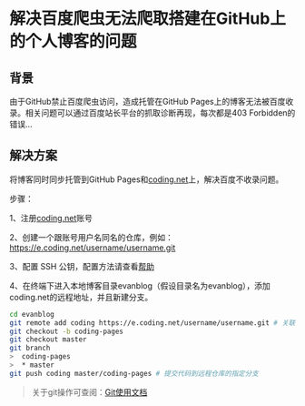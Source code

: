 # 解决百度爬虫无法爬取搭建在GitHub上的个人博客的问题



## 背景

由于GitHub禁止百度爬虫访问，造成托管在GitHub Pages上的博客无法被百度收录。相关问题可以通过百度站长平台的抓取诊断再现，每次都是403 Forbidden的错误…

## 解决方案

将博客同时同步托管到GitHub Pages和[coding.net](https://coding.net/)上，解决百度不收录问题。

步骤：

1、注册[coding.net](https://coding.net/)账号

2、创建一个跟账号用户名同名的仓库，例如：https://e.coding.net/username/username.git

3、配置 SSH 公钥，配置方法请查看[帮助](https://help.coding.net/docs/project/features/ssh.html)

4、在终端下进入本地博客目录evanblog（假设目录名为evanblog），添加coding.net的远程地址，并且新建分支。

```bash
cd evanblog
git remote add coding https://e.coding.net/username/username.git # 关联远程仓库
git checkout -b coding-pages
git checkout master
git branch
>  coding-pages
>  * master
git push coding master/coding-pages # 提交代码到远程仓库的指定分支
```

> 关于git操作可查阅：[Git使用文档](./git.md)